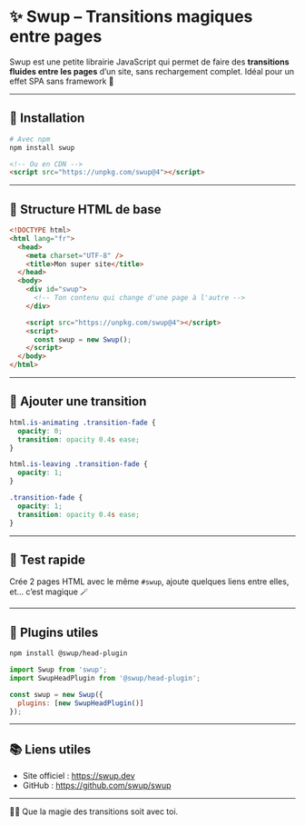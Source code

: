 # ✨ Swup – Transitions magiques entre pages

Swup est une petite librairie JavaScript qui permet de faire des **transitions fluides entre les pages** d’un site, sans rechargement complet. Idéal pour un effet SPA sans framework 💫

---

## 🚀 Installation

```bash
# Avec npm
npm install swup
```

```html
<!-- Ou en CDN -->
<script src="https://unpkg.com/swup@4"></script>
```

---

## 🧩 Structure HTML de base

```html
<!DOCTYPE html>
<html lang="fr">
  <head>
    <meta charset="UTF-8" />
    <title>Mon super site</title>
  </head>
  <body>
    <div id="swup">
      <!-- Ton contenu qui change d'une page à l'autre -->
    </div>

    <script src="https://unpkg.com/swup@4"></script>
    <script>
      const swup = new Swup();
    </script>
  </body>
</html>
```

---

## 🎨 Ajouter une transition

```css
html.is-animating .transition-fade {
  opacity: 0;
  transition: opacity 0.4s ease;
}

html.is-leaving .transition-fade {
  opacity: 1;
}

.transition-fade {
  opacity: 1;
  transition: opacity 0.4s ease;
}
```

---

## 🧪 Test rapide

Crée 2 pages HTML avec le même `#swup`, ajoute quelques liens entre elles, et... c’est magique 🪄

---

## 🔌 Plugins utiles

```bash
npm install @swup/head-plugin
```

```js
import Swup from 'swup';
import SwupHeadPlugin from '@swup/head-plugin';

const swup = new Swup({
  plugins: [new SwupHeadPlugin()]
});
```

---

## 📚 Liens utiles

- Site officiel : https://swup.dev  
- GitHub : https://github.com/swup/swup

---

🧙‍♂️ Que la magie des transitions soit avec toi.